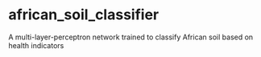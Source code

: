# african_soil_classifier
A multi-layer-perceptron network trained to classify African soil based on health indicators
